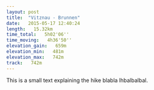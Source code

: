 ```yaml
---
layout: post
title:  "Vitznau - Brunnen"
date:   2015-05-17 12:40:24
length:   15.32km
time_total:   5h02'06''
time_moving:   4h36'50''
elevation_gain:   659m
elevation_min:   481m
elevation_max:   742m
track:   742m
---
```

This is a small text explaining the hike blabla lhbalbalbal.
